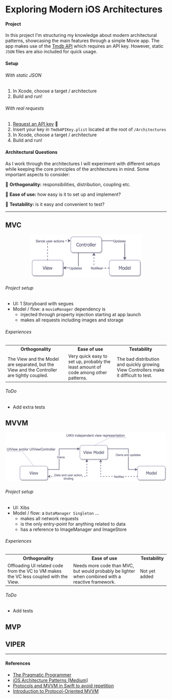 # Exploring Modern iOS Architectures

#### Project
In this project I'm structuring my knowledge about modern architectural patterns,
showcasing the main features through a simple Movie app. The app makes use of
the [Tmdb API](https://www.themoviedb.org/documentation/api) which requires an API key. However, static
`JSON` files are also included for quick usage.

#### Setup

###### With static JSON
1. In Xcode, choose a target / architecture
2. Build and run!

###### With real requests
1. [Request an API key](http://https://www.themoviedb.org/faq/api) :key:
2. Insert your key in `TmdbAPIKey.plist` located at the root of `/Architectures`
3. In Xcode, choose a target / architecture
4. Build and run!

#### Architectural Questions
As I work through the architectures I will experiment with different setups while keeping the core principles of the architectures in mind. Some important aspects to consider:

:small_blue_diamond: **Orthogonality:** responsibilities, distribution, coupling etc.

:small_blue_diamond: **Ease of use:** how easy is it to set up and implement?

:small_blue_diamond: **Testability:** is it easy and convenient to test?

---

<!-- MVC BEGIN -->

## MVC
<p align = "middle">
    <img src="RepoMedia/MVC.png" alt="MVC"  width="350"/>
</p>

###### Project setup
* UI: 1 Storyboard with segues
* Model / flow: a `movieManager` dependency is
  * injected through property injection starting at app launch
  * makes all requests including images and storage

###### Experiences
<table style="width:100%">
  <tr>
    <th>Orthogonality</th>
    <th>Ease of use</th>
    <th>Testability</th>
  </tr>
  <tr>
    <td>The View and the Model are separated, but the View and the Controller are tightly coupled.</td>
    <td>Very quick easy to set up, probably the least amount of code among other patterns.</td>
    <td>The bad distribution and quickly growing View Controllers make it difficult to test.</td>
  </tr>
</table>

###### ToDo
* Add extra tests


<!-- MVVM BEGIN -->

## MVVM
<p align="middle">
    <img src="RepoMedia/MVVM.png" alt="MVC" width="550"/>
</p>

###### Project setup
* UI: Xibs
* Model / flow: a `DataManager Singleton` ...
  * makes all network requests  
  * is the only entry-point for anything related to data
  * has a reference to ImageManager and ImageStore

###### Experiences
<table style="width:100%">
  <tr>
    <th>Orthogonality</th>
    <th>Ease of use</th>
    <th>Testability</th>
  </tr>
  <tr>
    <td>Offloading UI related code from the VC to VM makes the VC less coupled with the View.</td>
    <td>Needs more code than MVC, but would probably be lighter when combined with a reactive framework.</td>
    <td>Not yet added</td>
  </tr>
</table>

###### ToDo
* Add tests

## MVP

## VIPER

---
#### References
* [The Pragmatic Programmer](https://pragprog.com/book/tpp/the-pragmatic-programmer)
* [iOS Architecture Patterns (Medium)](https://medium.com/ios-os-x-development/ios-architecture-patterns-ecba4c38de52)
* [Protocols and MVVM in Swift to avoid repetition](https://sudo.isl.co/swift-mvvm-protocols/)
* [Introduction to Protocol-Oriented MVVM](https://news.realm.io/news/doios-natasha-murashev-protocol-oriented-mvvm/)
